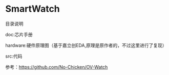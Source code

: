 # SmartWatch


目录说明

doc:芯片手册

hardware:硬件原理图（基于嘉立创EDA,原理是原作者的，不过这里进行了复现）

src:代码


参考：https://github.com/No-Chicken/OV-Watch
